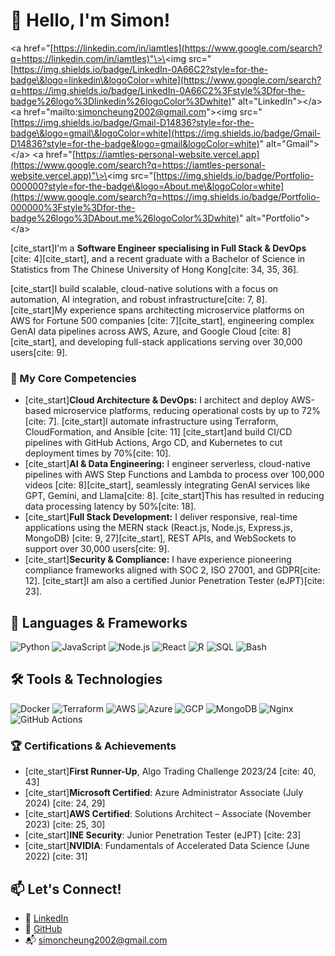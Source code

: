 # 👋 Hello, I'm Simon!

\<a href="[https://linkedin.com/in/iamtles](https://www.google.com/search?q=https://linkedin.com/in/iamtles)"\>\<img src="[https://img.shields.io/badge/LinkedIn-0A66C2?style=for-the-badge\&logo=linkedin\&logoColor=white](https://www.google.com/search?q=https://img.shields.io/badge/LinkedIn-0A66C2%3Fstyle%3Dfor-the-badge%26logo%3Dlinkedin%26logoColor%3Dwhite)" alt="LinkedIn"\>\</a\>
\<a href="mailto:simoncheung2002@gmail.com"\>\<img src="[https://img.shields.io/badge/Gmail-D14836?style=for-the-badge\&logo=gmail\&logoColor=white](https://img.shields.io/badge/Gmail-D14836?style=for-the-badge&logo=gmail&logoColor=white)" alt="Gmail"\>\</a\>
\<a href="[https://iamtles-personal-website.vercel.app](https://www.google.com/search?q=https://iamtles-personal-website.vercel.app)"\>\<img src="[https://img.shields.io/badge/Portfolio-000000?style=for-the-badge\&logo=About.me\&logoColor=white](https://www.google.com/search?q=https://img.shields.io/badge/Portfolio-000000%3Fstyle%3Dfor-the-badge%26logo%3DAbout.me%26logoColor%3Dwhite)" alt="Portfolio"\>\</a\>

[cite\_start]I'm a **Software Engineer specialising in Full Stack & DevOps** [cite: 4][cite\_start], and a recent graduate with a Bachelor of Science in Statistics from The Chinese University of Hong Kong[cite: 34, 35, 36].

[cite\_start]I build scalable, cloud-native solutions with a focus on automation, AI integration, and robust infrastructure[cite: 7, 8]. [cite\_start]My experience spans architecting microservice platforms on AWS for Fortune 500 companies [cite: 7][cite\_start], engineering complex GenAI data pipelines across AWS, Azure, and Google Cloud [cite: 8][cite\_start], and developing full-stack applications serving over 30,000 users[cite: 9].

### 🚀 My Core Competencies

  * [cite\_start]**Cloud Architecture & DevOps:** I architect and deploy AWS-based microservice platforms, reducing operational costs by up to 72%[cite: 7]. [cite\_start]I automate infrastructure using Terraform, CloudFormation, and Ansible [cite: 11] [cite\_start]and build CI/CD pipelines with GitHub Actions, Argo CD, and Kubernetes to cut deployment times by 70%[cite: 10].
  * [cite\_start]**AI & Data Engineering:** I engineer serverless, cloud-native pipelines with AWS Step Functions and Lambda to process over 100,000 videos [cite: 8][cite\_start], seamlessly integrating GenAI services like GPT, Gemini, and Llama[cite: 8]. [cite\_start]This has resulted in reducing data processing latency by 50%[cite: 18].
  * [cite\_start]**Full Stack Development:** I deliver responsive, real-time applications using the MERN stack (React.js, Node.js, Express.js, MongoDB) [cite: 9, 27][cite\_start], REST APIs, and WebSockets to support over 30,000 users[cite: 9].
  * [cite\_start]**Security & Compliance:** I have experience pioneering compliance frameworks aligned with SOC 2, ISO 27001, and GDPR[cite: 12]. [cite\_start]I am also a certified Junior Penetration Tester (eJPT)[cite: 23].


## 🧠 Languages & Frameworks

![Python](https://img.shields.io/badge/Python-3776AB?style=for-the-badge&logo=python&logoColor=white)
![JavaScript](https://img.shields.io/badge/JavaScript-F7DF1E?style=for-the-badge&logo=javascript&logoColor=black)
![Node.js](https://img.shields.io/badge/Node.js-43853D?style=for-the-badge&logo=node.js&logoColor=white)
![React](https://img.shields.io/badge/React-20232A?style=for-the-badge&logo=react&logoColor=61DAFB)
![R](https://img.shields.io/badge/R-grey?style=for-the-badge&logo=R&logoColor=blue)
![SQL](https://img.shields.io/badge/SQL-4479A1?style=for-the-badge&logo=mysql&logoColor=white)
![Bash](https://img.shields.io/badge/Bash-121011?style=for-the-badge&logo=gnu-bash&logoColor=white)


## 🛠️ Tools & Technologies

![Docker](https://img.shields.io/badge/Docker-2496ED?style=for-the-badge&logo=docker&logoColor=white)
![Terraform](https://img.shields.io/badge/Terraform-7B42BC?style=for-the-badge&logo=terraform&logoColor=white)
![AWS](https://img.shields.io/badge/AWS-FF9900?style=for-the-badge&logo=amazonaws&logoColor=white)
![Azure](https://img.shields.io/badge/Azure-0089D6?style=for-the-badge&logo=microsoftazure&logoColor=white)
![GCP](https://img.shields.io/badge/GCP-4285F4?style=for-the-badge&logo=googlecloud&logoColor=white)
![MongoDB](https://img.shields.io/badge/MongoDB-4EA94B?style=for-the-badge&logo=mongodb&logoColor=white)
![Nginx](https://img.shields.io/badge/Nginx-269539?style=for-the-badge&logo=nginx&logoColor=white)
![GitHub Actions](https://img.shields.io/badge/GitHub_Actions-2088FF?style=for-the-badge&logo=githubactions&logoColor=white)


### 🏆 Certifications & Achievements

  * [cite\_start]**First Runner-Up**, Algo Trading Challenge 2023/24 [cite: 40, 43]
  * [cite\_start]**Microsoft Certified**: Azure Administrator Associate (July 2024) [cite: 24, 29]
  * [cite\_start]**AWS Certified**: Solutions Architect – Associate (November 2023) [cite: 25, 30]
  * [cite\_start]**INE Security**: Junior Penetration Tester (eJPT) [cite: 23]
  * [cite\_start]**NVIDIA**: Fundamentals of Accelerated Data Science (June 2022) [cite: 31]
  
## 📫 Let's Connect!

- 🔗 [LinkedIn](https://linkedin.com/in/iamtlcs/)
- 💼 [GitHub](https://github.com/iamtlcs)
- 📬 simoncheung2002@gmail.com




